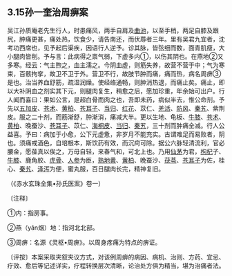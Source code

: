 ## 3.15孙一奎治周痹案

吴江孙质庵老先生行人，时患痛风，两手自肩及[曲池](https://www.gmzyjc.com/read/zjs/zjs3.1.1-3-0.1.2.3.11.md)，以至手梢，两足自膝及跟尻，肿痛更甚，痛处热，饮食少，请告南还，而伏蓐者三年。里有吴君九宜者，沈考功西席也，见予起后渠疾，因语行人逆予。诊其脉，皆弦细而数，面青肌瘦，大小腿肉皆削。予与言：此病得之禀气弱，下虚多内①，以伤其阴也。在燕地②又多寒。经云：气主煦之，血主濡之。今阴血虚，则筋失养，故营不营于中；气为寒束，百骸拘挛，故卫不卫于外。营卫不行，故肢节肿而痛，痛而热，病名周痹③是也。治当养血舒筋，疏湿润燥。使经络通畅，则肿消热退，而痛止矣。痛止，即以大补阴血之剂实其下元，则腿肉复生，稍愈之后，愿加珍重，年余始可出户。行人闻而喜曰：果如公言，是超白骨而肉之也，吾即未药，病似半去，惟公命剂。予先以[五加皮](https://www.gmzyjc.com/read/bc/bc06-0.0.6.0.0.md)、[苍术](https://www.gmzyjc.com/read/bc/bc04-0.0.2.0.0.md)、[黄柏](https://www.gmzyjc.com/read/bc/bc03-0.2.3.0.0.md)、[苍耳子](https://www.gmzyjc.com/read/bc/bc01-1.1.11.0.0.md)、[当归](https://www.gmzyjc.com/read/bc/bc17-0.3.3.0.0.md)、[红花](https://www.gmzyjc.com/read/bc/bc12-0.0.11.0.0.md)、苡仁、[羌活](https://www.gmzyjc.com/read/bc/bc01-1.1.6.0.0.md)、[防风](https://www.gmzyjc.com/read/bc/bc01-1.1.5.0.0.md)、[秦艽](https://www.gmzyjc.com/read/bc/bc06-0.0.4.0.0.md)、紫荆皮。服之二十剂，而筋渐舒，肿渐消，痛减大半。更以生地、龟板、[牛膝](https://www.gmzyjc.com/read/bc/bc12-0.0.21.0.0.md)、[苍术](https://www.gmzyjc.com/read/bc/bc04-0.0.2.0.0.md)、[黄柏](https://www.gmzyjc.com/read/bc/bc03-0.2.3.0.0.md)、晚蚕沙、[苍耳子](https://www.gmzyjc.com/read/bc/bc01-1.1.11.0.0.md)、苡仁、[海桐皮](https://www.gmzyjc.com/read/bc/bc06-0.0.13.0.0.md)、[当归](https://www.gmzyjc.com/read/bc/bc17-0.3.3.0.0.md)、[秦艽](https://www.gmzyjc.com/read/bc/bc06-0.0.4.0.0.md)，三十剂而肿痛全减。行人公益喜。予曰：病加于小愈，公下元虚惫，非岁月不能充实。古谓难足而易败者，阴也。须痛戒酒色，自培根本，斯饮药有效，而沉疴可除。据公六脉轻清流利，官必腰金，愿葆真以俟之，万毋自轻，来春气和，可北上也。乃用[仙茅](https://www.gmzyjc.com/read/bc/bc17-0.2.6.0.0.md)为君，[枸杞](https://www.gmzyjc.com/read/bc/bc17-0.4.8.0.0.md)子、[牛膝](https://www.gmzyjc.com/read/bc/bc12-0.0.21.0.0.md)、鹿角胶、[虎骨](https://www.gmzyjc.com/read/bc/bc06-0.0.11.0.0.md)、[人参](https://www.gmzyjc.com/read/bc/bc17-0.1.1.0.0.md)为臣，[熟地黄](https://www.gmzyjc.com/read/bc/bc17-0.3.1.0.0.md)、[黄柏](https://www.gmzyjc.com/read/bc/bc03-0.2.3.0.0.md)、晚蚕沙、[茯苓](https://www.gmzyjc.com/read/bc/bc05-0.0.1.0.0.md)、[苍耳子](https://www.gmzyjc.com/read/bc/bc01-1.1.11.0.0.md)为佐，桂心、[秦艽](https://www.gmzyjc.com/read/bc/bc06-0.0.4.0.0.md)、[泽泻](https://www.gmzyjc.com/read/bc/bc05-0.0.4.0.0.md)为便，蜜丸服，百日腿肉长完，精神复旧。

（《赤水玄珠全集•孙氏医案》卷一）

〔注释〕

①内：指房事。

②燕（yān烟）地：指河北北部。

③周痹：名源《灵枢•周痹》。以周身疼痛为特点的痹证。

〔评按〕本案采取夹叙夹议方式，对该例周痹的病因、病机、治则、方药、宜忌、疗效、愈后等记述详实，疗程转换层次清晰，论治处方俱为精当，堪为治痛者法。
